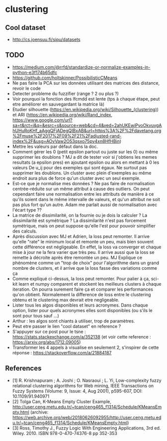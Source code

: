# clustering
## Cool dataset
* http://cs.joensuu.fi/sipu/datasets


## TODO
* https://medium.com/@rrfd/standardize-or-normalize-examples-in-python-e3f174b65dfc
* https://github.com/holtskinner/PossibilisticCMeans
* Ne pas faire la PCA sur les données utilisant des matrices des distance, revoir le code
* Detecter probleme du fuzzifier (range ? 2 ou plus ?)
* Voir pourquoi la fonction des lfcmdd est lente (tps à chaque étape, peut etre améliorer en sauvegardant la matrice là)
* Etudier silhouette (https://en.wikipedia.org/wiki/Silhouette_(clustering)) et ARI (https://en.wikipedia.org/wiki/Rand_index, https://www.google.com/url?sa=t&rct=j&q=&esrc=s&source=web&cd=4&ved=2ahUKEwiPyoOkvuvgAhUHuRoKHf_aAggQFjADegQIBxAB&url=https%3A%2F%2Fdavetang.org%2Fmuse%2F2017%2F09%2F21%2Fadjusted-rand-index%2F&usg=AOvVaw2O53qsxo75pv4xn8HfHBin)
* Mettre les valeurs par défaut dans la doc.
* Comment gérer les 0 (petit epsilon partout ou juste sur les 0) ou même supprimer les doublons ? MJ a dit de tester voir si j'obtiens les memes resultats (a epsilon pres) en ajoutant epsilon ou alors en mettant à 0 les valeurs De u_ij pour des exemples qui sont égaux. Ne surtout pas supprimer les doublons. Un cluster avec plein d'exemples au même endroit aura plus de force qu'un cluster avec un seul exemple.
* Est-ce que je normalise mes données ? Ne pas faire de normalisation centrée-réduite sur un même attribut à cause des outliers. On peut cependant faire une normalisation entre les attributs de manière à ce qu'ils soient dans le même intervalle de valeurs, et qu'un attribut ne soit pas plus fort qu'un autre. Adam me parlait aussi de normalisation avec l'écart type ??
* La matrice de dissimilarité, on la fournie ou je dois la calculer ? La dissimilarité est symétrique ? La dissimilarité n'est pas forcement symétrique, mais on peut suppose qu'elle l'est pour pouvoir simplifier des calculs.
* Après discussion avec MJ et Adrien, la loss peut remonter. Il arrive qu'elle "rate" le minimum local et remonte un peu, mais bien souvent cette différence est négligeable. En effet, la loss va converger et chaque mise à jour ne la fera varier que très peu. Il arrive aussi que la loss se remette à décroite après être remontée un peu. MJ Explique ce phénomène comme un "trop de choix" pour l'algorithme dans un grand nombre de clusters, et il arrive que la loss fasse des variations comme ça
* Comme expliqué ci-dessus, la loss peut remonter. Pour palier à ça, sci-kit learn et numpy comparent et stockent les meilleurs clusters à chaque iteration. On pourra surement faire ça et comparer les performances qu'on obtient. Normalement la difference de loss entre le clustering obtenu et le clustering max devrait etre negligeable.
* Lister tous les algos disponibles et leurs acronymes. Dans chaque option, lister pour quels acronymes elles sont disponibles (ou s'ils le sont pour tous sauf ...)
* Arthur : les algos sont chiants à utiliser, trop de paramètres.
* Peut etre passer le lien "cool dataset" en reference ?
* S'appuyer sur ce post pour le tsne : https://stats.stackexchange.com/a/352138 (et voir cette reference : https://arxiv.org/abs/1712.09005)
* Transformer les 4 appels à visualise en seulement 2, s'inspirer de cette réponse : https://stackoverflow.com/a/21884187


## References
* [1] R. Krishnapuram ; A. Joshi ; O. Nasraoui ; L. Yi, Low-complexity fuzzy relational clustering algorithms for Web mining,  IEEE Transactions on Fuzzy Systems (Volume: 9, Issue: 4, Aug 2001), p595-607, DOI: 10.1109/91.940971
* [2] Tolga Can, K-Means Empty Cluster Example, http://user.ceng.metu.edu.tr/~tcan/ceng465_f1314/Schedule/KMeansEmpty.html (archive: https://web.archive.org/web/20180626092955/http://user.ceng.metu.edu.tr/~tcan/ceng465_f1314/Schedule/KMeansEmpty.html)
* [3] Ross, Timothy J., Fuzzy Logic With Engineering Applications, 3rd ed. Wiley. 2010. ISBN 978-0-470-74376-8 pp 352-353
